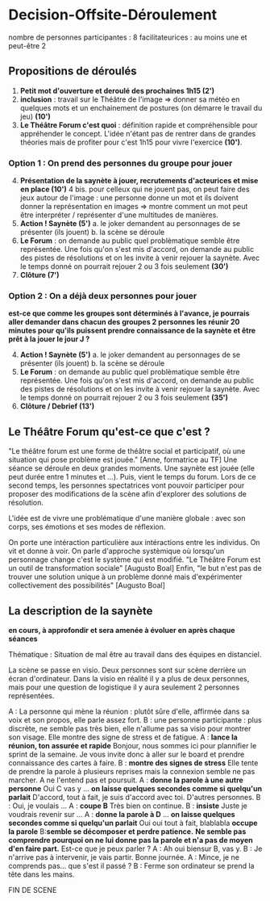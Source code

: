 # Decision-Offsite-Déroulement
nombre de personnes participantes : 8
facilitateurices : au moins une et peut-être 2

## Propositions de déroulés
1. **Petit mot d'ouverture et deroulé des prochaines 1h15 (2')**
2. **inclusion** : travail sur le Théâtre de l'image => donner sa météo en quelques mots et un enchainement de postures (on démarre le travail du jeu) **(10')**
3. **Le Théâtre Forum c'est quoi** : définition rapide et compréhensible pour appréhender le concept. L'idée n'étant pas de rentrer dans de grandes théories mais de profiter pour c'est 1h15 pour vivre l'exercice **(10')**.

### Option 1 : On prend des personnes du groupe pour jouer
4. **Présentation de la saynète à jouer, recrutements d'acteurices et mise en place (10')**
  4 bis. pour celleux qui ne jouent pas, on peut faire des jeux autour de l'image : une personne donne un mot et ils doivent donner la représentation en images => montre comment un mot peut être interpréter / représenter d'une multitudes de manières.
5. **Action ! Saynète (5')**
  a. le joker demandent au personnages de se présenter (ils jouent)
  b. la scène se déroule
6. **Le Forum** : on demande au public quel problèmatique semble être représentée. Une fois qu'on s'est mis d'accord, on demande au public des pistes de résolutions et on les invite à venir rejouer la saynète. Avec le temps donné on pourrait rejouer 2 ou 3 fois seulement **(30')**
7. **Clôture (7')**

### Option 2 : On a déjà deux personnes pour jouer

__est-ce que comme les groupes sont déterminés à l'avance, je pourrais aller demander dans chacun des groupes 2 personnes les réunir 20 minutes pour qu'ils puissent prendre connaissance de la saynète et être prêt à la jouer le jour J ?__

4. **Action ! Saynète (5')**
  a. le joker demandent au personnages de se présenter (ils jouent)
  b. la scène se déroule
5. **Le Forum** : on demande au public quel problèmatique semble être représentée. Une fois qu'on s'est mis d'accord, on demande au public des pistes de résolutions et on les invite à venir rejouer la saynète. Avec le temps donné on pourrait rejouer 2 ou 3 fois seulement **(35')**
6. **Clôture / Debrief (13')**

## Le Théâtre Forum qu'est-ce que c'est ?
"Le théâtre forum est une forme de théâtre social et participatif, où une situation qui pose problème est jouée." [Anne, formatrice au TF]
Une séance se déroule en deux grandes moments.
Une saynète est jouée (elle peut durée entre 1 minutes et ...).
Puis, vient le temps du forum.
Lors de ce second temps, les personnes spectatrices vont pouvoir participer pour proposer des modifications de la scène afin d'explorer des solutions de résolution.

L'idée est de vivre une problématique d'une manière globale : avec son corps, ses émotions et ses modes de réflexion.

On porte une intéraction particulière aux intéractions entre les individus. On vit et donne à voir. On parle d'approche systèmique où lorsqu'un personnage change c'est le système qui est modifié.
"Le Théâtre Forum est un outil de transformation sociale" [Augusto Boal]
Enfin, "le but n'est pas de trouver une solution unique à un problème donné mais d'expérimenter collectivement des possibilités" [Augusto Boal]

## La description de la saynète
__en cours, à approfondir et sera amenée à évoluer en après chaque séances__

Thématique : Situation de mal être au travail dans des équipes en distanciel.

La scène se passe en visio.
Deux personnes sont sur scène derrière un écran d'ordinateur.
Dans la visio en réalité il y a plus de deux personnes, mais pour une question de logistique il y aura seulement 2 personnes représentées.

A : La personne qui mène la réunion : plutôt sûre d'elle, affirmée dans sa voix et son propos, elle parle assez fort.
B : une personne participante : plus discrète, ne semble pas très bien, elle n'allume pas sa visio pour montrer son visage. Elle montre des signe de stress et de fatigue.
A : __lance la réunion, ton assurée et rapide__
Bonjour, nous sommes ici pour plannifier le sprint de la semaine.
Je vous invite donc à aller sur le board et prendre connaissance des cartes à faire.
B : __montre des signes de stress__
Elle tente de prendre la parole à plusieurs reprises mais la connexion semble ne pas marcher. A ne l'entend pas et poursuit.
A : __donne la parole à une autre personne__ 
Oui C vas y
... __on laisse quelques secondes comme si quelqu'un parlait__
D'accord, tout à fait, je suis d'accord avec toi. 
D'autres personnes.
B : Oui, je voulais ...
A : __coupe B__
Très bien on continue.
B : __insiste__
Juste je voudrais revenir sur ...
A : __donne la parole à D__
... __on laisse quelques secondes comme si quelqu'un parlait__
Oui oui tout à fait, blablabla __occupe la parole__
B:__semble se décomposer et perdre patience.__
__Ne semble pas comprendre pourquoi on ne lui donne pas la parole et n'a pas de moyen d'en faire part.__
Est-ce que je peux parler ?
A : Ah oui biensur B, vas y.
B : Je n'arrive pas à intervenir, je vais partir. Bonne journée.
A : Mince, je ne comprends pas... que s'est il passé ?
B : Ferme son ordinateur se prend la tête dans les mains.

FIN DE SCENE
